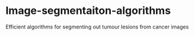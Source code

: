 # Image-segmentaiton-algorithms
Efficient algorithms for segmenting out tumour lesions from cancer images
